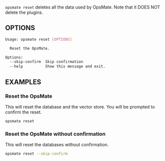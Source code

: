 `opsmate reset` deletes all the data used by OpsMate. Note that it DOES NOT delete the plugins.

## OPTIONS

```bash
Usage: opsmate reset [OPTIONS]

  Reset the OpsMate.

Options:
  --skip-confirm  Skip confirmation
  --help          Show this message and exit.
```


## EXAMPLES

### Reset the OpsMate

This will reset the database and the vector store. You will be prompted to confirm the reset.

```bash
opsmate reset
```

### Reset the OpsMate without confirmation

This will reset the databases without confirmation.

```bash
opsmate reset --skip-confirm
```
